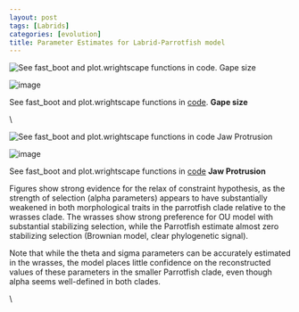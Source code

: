 ```yaml
---
layout: post
tags: [Labrids]
categories: [evolution]
title: Parameter Estimates for Labrid-Parrotfish model
---
```







 








![See fast\_boot and plot.wrightscape functions in code. Gape
size](http://openwetware.org/images/4/41/Gape_pars.png)

![image](/skins/common/images/magnify-clip.png)

See fast\_boot and plot.wrightscape functions in
[code](http://github.com/cboettig/wrightscape/blob/534fe67518edcb8b2488bf9d6ae7a4efe30f39cc/R/wrightscape.R "http://github.com/cboettig/wrightscape/blob/534fe67518edcb8b2488bf9d6ae7a4efe30f39cc/R/wrightscape.R").
**Gape size**

\

![See fast\_boot and plot.wrightscape functions in code Jaw
Protrusion](http://openwetware.org/images/1/19/Protrusion_pars.png)

![image](/skins/common/images/magnify-clip.png)

See fast\_boot and plot.wrightscape functions in
[code](http://github.com/cboettig/wrightscape/blob/534fe67518edcb8b2488bf9d6ae7a4efe30f39cc/R/wrightscape.R "http://github.com/cboettig/wrightscape/blob/534fe67518edcb8b2488bf9d6ae7a4efe30f39cc/R/wrightscape.R")
**Jaw Protrusion**

Figures show strong evidence for the relax of constraint hypothesis, as
the strength of selection (alpha parameters) appears to have
substantially weakened in both morphological traits in the parrotfish
clade relative to the wrasses clade. The wrasses show strong preference
for OU model with substantial stabilizing selection, while the
Parrotfish estimate almost zero stabilizing selection (Brownian model,
clear phylogenetic signal).

Note that while the theta and sigma parameters can be accurately
estimated in the wrasses, the model places little confidence on the
reconstructed values of these parameters in the smaller Parrotfish
clade, even though alpha seems well-defined in both clades.

\

